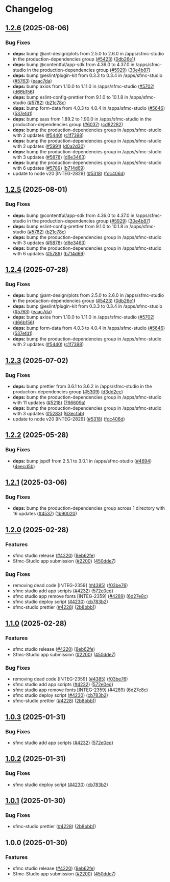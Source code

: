 # Changelog

## [1.2.6](https://github.com/vwointegration/marketplace-partner-apps/compare/sfmc-studio-v1.2.5...sfmc-studio-v1.2.6) (2025-08-06)


### Bug Fixes

* **deps:** bump @ant-design/plots from 2.5.0 to 2.6.0 in /apps/sfmc-studio in the production-dependencies group ([#5423](https://github.com/vwointegration/marketplace-partner-apps/issues/5423)) ([0db26e1](https://github.com/vwointegration/marketplace-partner-apps/commit/0db26e1a5df2a355619245d4aef9d31d972f188e))
* **deps:** bump @contentful/app-sdk from 4.36.0 to 4.37.0 in /apps/sfmc-studio in the production-dependencies group ([#5929](https://github.com/vwointegration/marketplace-partner-apps/issues/5929)) ([30e4b87](https://github.com/vwointegration/marketplace-partner-apps/commit/30e4b874e1a7b2294ddacb34052b34e07a63e580))
* **deps:** bump @eslint/plugin-kit from 0.3.3 to 0.3.4 in /apps/sfmc-studio ([#5763](https://github.com/vwointegration/marketplace-partner-apps/issues/5763)) ([eaac7da](https://github.com/vwointegration/marketplace-partner-apps/commit/eaac7daa4e85491b2441522fec9d0179968b0e3f))
* **deps:** bump axios from 1.10.0 to 1.11.0 in /apps/sfmc-studio ([#5702](https://github.com/vwointegration/marketplace-partner-apps/issues/5702)) ([d66b156](https://github.com/vwointegration/marketplace-partner-apps/commit/d66b156de69073eb94ae52f354e41a417b36de59))
* **deps:** bump eslint-config-prettier from 9.1.0 to 10.1.8 in /apps/sfmc-studio ([#5782](https://github.com/vwointegration/marketplace-partner-apps/issues/5782)) ([b21c78c](https://github.com/vwointegration/marketplace-partner-apps/commit/b21c78c57b0bee0ef67f4ea81499de80d005aa7c))
* **deps:** bump form-data from 4.0.3 to 4.0.4 in /apps/sfmc-studio ([#5646](https://github.com/vwointegration/marketplace-partner-apps/issues/5646)) ([537efd1](https://github.com/vwointegration/marketplace-partner-apps/commit/537efd1034cae3f0d0271a1e118dcebeb9f764e5))
* **deps:** bump sass from 1.89.2 to 1.90.0 in /apps/sfmc-studio in the production-dependencies group ([#6037](https://github.com/vwointegration/marketplace-partner-apps/issues/6037)) ([cd82282](https://github.com/vwointegration/marketplace-partner-apps/commit/cd82282943e49ded9e6fa9dffb73431cbf6ef157))
* **deps:** bump the production-dependencies group in /apps/sfmc-studio with 2 updates ([#5440](https://github.com/vwointegration/marketplace-partner-apps/issues/5440)) ([c1f7398](https://github.com/vwointegration/marketplace-partner-apps/commit/c1f7398ff2f27705fae1fe47c31c436003c0d982))
* **deps:** bump the production-dependencies group in /apps/sfmc-studio with 2 updates ([#5991](https://github.com/vwointegration/marketplace-partner-apps/issues/5991)) ([d0a2d30](https://github.com/vwointegration/marketplace-partner-apps/commit/d0a2d3045ae39987d49334aa2439b73f66f0b39e))
* **deps:** bump the production-dependencies group in /apps/sfmc-studio with 3 updates ([#5878](https://github.com/vwointegration/marketplace-partner-apps/issues/5878)) ([d6e3463](https://github.com/vwointegration/marketplace-partner-apps/commit/d6e3463913620dd40adf0f2ef78e631748455871))
* **deps:** bump the production-dependencies group in /apps/sfmc-studio with 6 updates ([#5789](https://github.com/vwointegration/marketplace-partner-apps/issues/5789)) ([b714d69](https://github.com/vwointegration/marketplace-partner-apps/commit/b714d6991672bc498bffbc2ea4fec740390587f0))
* update to node v20 [INTEG-2829] ([#5318](https://github.com/vwointegration/marketplace-partner-apps/issues/5318)) ([fdc406d](https://github.com/vwointegration/marketplace-partner-apps/commit/fdc406d9328bc6279abb658dcf5a1bf28795a449))

## [1.2.5](https://github.com/contentful/marketplace-partner-apps/compare/sfmc-studio-v1.2.4...sfmc-studio-v1.2.5) (2025-08-01)


### Bug Fixes

* **deps:** bump @contentful/app-sdk from 4.36.0 to 4.37.0 in /apps/sfmc-studio in the production-dependencies group ([#5929](https://github.com/contentful/marketplace-partner-apps/issues/5929)) ([30e4b87](https://github.com/contentful/marketplace-partner-apps/commit/30e4b874e1a7b2294ddacb34052b34e07a63e580))
* **deps:** bump eslint-config-prettier from 9.1.0 to 10.1.8 in /apps/sfmc-studio ([#5782](https://github.com/contentful/marketplace-partner-apps/issues/5782)) ([b21c78c](https://github.com/contentful/marketplace-partner-apps/commit/b21c78c57b0bee0ef67f4ea81499de80d005aa7c))
* **deps:** bump the production-dependencies group in /apps/sfmc-studio with 3 updates ([#5878](https://github.com/contentful/marketplace-partner-apps/issues/5878)) ([d6e3463](https://github.com/contentful/marketplace-partner-apps/commit/d6e3463913620dd40adf0f2ef78e631748455871))
* **deps:** bump the production-dependencies group in /apps/sfmc-studio with 6 updates ([#5789](https://github.com/contentful/marketplace-partner-apps/issues/5789)) ([b714d69](https://github.com/contentful/marketplace-partner-apps/commit/b714d6991672bc498bffbc2ea4fec740390587f0))

## [1.2.4](https://github.com/contentful/marketplace-partner-apps/compare/sfmc-studio-v1.2.3...sfmc-studio-v1.2.4) (2025-07-28)


### Bug Fixes

* **deps:** bump @ant-design/plots from 2.5.0 to 2.6.0 in /apps/sfmc-studio in the production-dependencies group ([#5423](https://github.com/contentful/marketplace-partner-apps/issues/5423)) ([0db26e1](https://github.com/contentful/marketplace-partner-apps/commit/0db26e1a5df2a355619245d4aef9d31d972f188e))
* **deps:** bump @eslint/plugin-kit from 0.3.3 to 0.3.4 in /apps/sfmc-studio ([#5763](https://github.com/contentful/marketplace-partner-apps/issues/5763)) ([eaac7da](https://github.com/contentful/marketplace-partner-apps/commit/eaac7daa4e85491b2441522fec9d0179968b0e3f))
* **deps:** bump axios from 1.10.0 to 1.11.0 in /apps/sfmc-studio ([#5702](https://github.com/contentful/marketplace-partner-apps/issues/5702)) ([d66b156](https://github.com/contentful/marketplace-partner-apps/commit/d66b156de69073eb94ae52f354e41a417b36de59))
* **deps:** bump form-data from 4.0.3 to 4.0.4 in /apps/sfmc-studio ([#5646](https://github.com/contentful/marketplace-partner-apps/issues/5646)) ([537efd1](https://github.com/contentful/marketplace-partner-apps/commit/537efd1034cae3f0d0271a1e118dcebeb9f764e5))
* **deps:** bump the production-dependencies group in /apps/sfmc-studio with 2 updates ([#5440](https://github.com/contentful/marketplace-partner-apps/issues/5440)) ([c1f7398](https://github.com/contentful/marketplace-partner-apps/commit/c1f7398ff2f27705fae1fe47c31c436003c0d982))

## [1.2.3](https://github.com/contentful/marketplace-partner-apps/compare/sfmc-studio-v1.2.2...sfmc-studio-v1.2.3) (2025-07-02)


### Bug Fixes

* **deps:** bump prettier from 3.6.1 to 3.6.2 in /apps/sfmc-studio in the production-dependencies group ([#5309](https://github.com/contentful/marketplace-partner-apps/issues/5309)) ([d3dd2ec](https://github.com/contentful/marketplace-partner-apps/commit/d3dd2ec1cff3fe343af2a3c34c017cdfc7ae89bf))
* **deps:** bump the production-dependencies group in /apps/sfmc-studio with 11 updates ([#5218](https://github.com/contentful/marketplace-partner-apps/issues/5218)) ([766609a](https://github.com/contentful/marketplace-partner-apps/commit/766609a62ad27c054a5648b2990db936643ffa7a))
* **deps:** bump the production-dependencies group in /apps/sfmc-studio with 3 updates ([#5283](https://github.com/contentful/marketplace-partner-apps/issues/5283)) ([63ecfab](https://github.com/contentful/marketplace-partner-apps/commit/63ecfab6a849f7c0056b343ae8863331b402098a))
* update to node v20 [INTEG-2829] ([#5318](https://github.com/contentful/marketplace-partner-apps/issues/5318)) ([fdc406d](https://github.com/contentful/marketplace-partner-apps/commit/fdc406d9328bc6279abb658dcf5a1bf28795a449))

## [1.2.2](https://github.com/contentful/marketplace-partner-apps/compare/sfmc-studio-v1.2.1...sfmc-studio-v1.2.2) (2025-05-28)


### Bug Fixes

* **deps:** bump jspdf from 2.5.1 to 3.0.1 in /apps/sfmc-studio ([#4694](https://github.com/contentful/marketplace-partner-apps/issues/4694)) ([4eecd5b](https://github.com/contentful/marketplace-partner-apps/commit/4eecd5bfd5af3637369ea89449473e2778805732))

## [1.2.1](https://github.com/contentful/marketplace-partner-apps/compare/sfmc-studio-v1.2.0...sfmc-studio-v1.2.1) (2025-03-06)


### Bug Fixes

* **deps:** bump the production-dependencies group across 1 directory with 16 updates ([#4537](https://github.com/contentful/marketplace-partner-apps/issues/4537)) ([1b90020](https://github.com/contentful/marketplace-partner-apps/commit/1b9002013722e12bf7393fee96ffbf81141c9c1f))

## [1.2.0](https://github.com/contentful/marketplace-partner-apps/compare/sfmc-studio-v1.1.0...sfmc-studio-v1.2.0) (2025-02-28)


### Features

* sfmc studio release ([#4220](https://github.com/contentful/marketplace-partner-apps/issues/4220)) ([8eb62fe](https://github.com/contentful/marketplace-partner-apps/commit/8eb62fefdac37258dda2b1294c51f162216b0c95))
* Sfmc-Studio app submission ([#2200](https://github.com/contentful/marketplace-partner-apps/issues/2200)) ([450dde7](https://github.com/contentful/marketplace-partner-apps/commit/450dde77f3cfeef6ef532eb73910da2440251564))


### Bug Fixes

* removing dead code [INTEG-2359] ([#4385](https://github.com/contentful/marketplace-partner-apps/issues/4385)) ([f03be76](https://github.com/contentful/marketplace-partner-apps/commit/f03be763293bcaeb54281cb73a20b6db88905ab7))
* sfmc studio add app scripts ([#4232](https://github.com/contentful/marketplace-partner-apps/issues/4232)) ([572e0ed](https://github.com/contentful/marketplace-partner-apps/commit/572e0edb04bd6f8406b0f2d8052b6d36df70a34f))
* sfmc studio app remove fonts [INTEG-2359] ([#4289](https://github.com/contentful/marketplace-partner-apps/issues/4289)) ([6d27e8c](https://github.com/contentful/marketplace-partner-apps/commit/6d27e8cb48404a32da55e9947ecbcb3e66e14f45))
* sfmc studio deploy script ([#4230](https://github.com/contentful/marketplace-partner-apps/issues/4230)) ([cb783b2](https://github.com/contentful/marketplace-partner-apps/commit/cb783b254c12028f8c57cc2c05298f5e52e904c2))
* sfmc-studio prettier ([#4228](https://github.com/contentful/marketplace-partner-apps/issues/4228)) ([2b8bbb1](https://github.com/contentful/marketplace-partner-apps/commit/2b8bbb156d733cc0cb075cf4a5bc7ac7623d6e16))

## [1.1.0](https://github.com/contentful/marketplace-partner-apps/compare/sfmc-studio-v1.0.3...sfmc-studio-v1.1.0) (2025-02-28)


### Features

* sfmc studio release ([#4220](https://github.com/contentful/marketplace-partner-apps/issues/4220)) ([8eb62fe](https://github.com/contentful/marketplace-partner-apps/commit/8eb62fefdac37258dda2b1294c51f162216b0c95))
* Sfmc-Studio app submission ([#2200](https://github.com/contentful/marketplace-partner-apps/issues/2200)) ([450dde7](https://github.com/contentful/marketplace-partner-apps/commit/450dde77f3cfeef6ef532eb73910da2440251564))


### Bug Fixes

* removing dead code [INTEG-2359] ([#4385](https://github.com/contentful/marketplace-partner-apps/issues/4385)) ([f03be76](https://github.com/contentful/marketplace-partner-apps/commit/f03be763293bcaeb54281cb73a20b6db88905ab7))
* sfmc studio add app scripts ([#4232](https://github.com/contentful/marketplace-partner-apps/issues/4232)) ([572e0ed](https://github.com/contentful/marketplace-partner-apps/commit/572e0edb04bd6f8406b0f2d8052b6d36df70a34f))
* sfmc studio app remove fonts [INTEG-2359] ([#4289](https://github.com/contentful/marketplace-partner-apps/issues/4289)) ([6d27e8c](https://github.com/contentful/marketplace-partner-apps/commit/6d27e8cb48404a32da55e9947ecbcb3e66e14f45))
* sfmc studio deploy script ([#4230](https://github.com/contentful/marketplace-partner-apps/issues/4230)) ([cb783b2](https://github.com/contentful/marketplace-partner-apps/commit/cb783b254c12028f8c57cc2c05298f5e52e904c2))
* sfmc-studio prettier ([#4228](https://github.com/contentful/marketplace-partner-apps/issues/4228)) ([2b8bbb1](https://github.com/contentful/marketplace-partner-apps/commit/2b8bbb156d733cc0cb075cf4a5bc7ac7623d6e16))

## [1.0.3](https://github.com/contentful/marketplace-partner-apps/compare/contentful-marketing-app-client-v1.0.2...contentful-marketing-app-client-v1.0.3) (2025-01-31)


### Bug Fixes

* sfmc studio add app scripts ([#4232](https://github.com/contentful/marketplace-partner-apps/issues/4232)) ([572e0ed](https://github.com/contentful/marketplace-partner-apps/commit/572e0edb04bd6f8406b0f2d8052b6d36df70a34f))

## [1.0.2](https://github.com/contentful/marketplace-partner-apps/compare/contentful-marketing-app-client-v1.0.1...contentful-marketing-app-client-v1.0.2) (2025-01-31)


### Bug Fixes

* sfmc studio deploy script ([#4230](https://github.com/contentful/marketplace-partner-apps/issues/4230)) ([cb783b2](https://github.com/contentful/marketplace-partner-apps/commit/cb783b254c12028f8c57cc2c05298f5e52e904c2))

## [1.0.1](https://github.com/contentful/marketplace-partner-apps/compare/contentful-marketing-app-client-v1.0.0...contentful-marketing-app-client-v1.0.1) (2025-01-30)


### Bug Fixes

* sfmc-studio prettier ([#4228](https://github.com/contentful/marketplace-partner-apps/issues/4228)) ([2b8bbb1](https://github.com/contentful/marketplace-partner-apps/commit/2b8bbb156d733cc0cb075cf4a5bc7ac7623d6e16))

## 1.0.0 (2025-01-30)


### Features

* sfmc studio release ([#4220](https://github.com/contentful/marketplace-partner-apps/issues/4220)) ([8eb62fe](https://github.com/contentful/marketplace-partner-apps/commit/8eb62fefdac37258dda2b1294c51f162216b0c95))
* Sfmc-Studio app submission ([#2200](https://github.com/contentful/marketplace-partner-apps/issues/2200)) ([450dde7](https://github.com/contentful/marketplace-partner-apps/commit/450dde77f3cfeef6ef532eb73910da2440251564))
